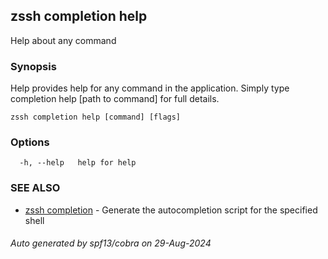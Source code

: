 ## zssh completion help

Help about any command

### Synopsis

Help provides help for any command in the application.
Simply type completion help [path to command] for full details.

```
zssh completion help [command] [flags]
```

### Options

```
  -h, --help   help for help
```

### SEE ALSO

* [zssh completion](../completion.md)	 - Generate the autocompletion script for the specified shell

###### Auto generated by spf13/cobra on 29-Aug-2024
